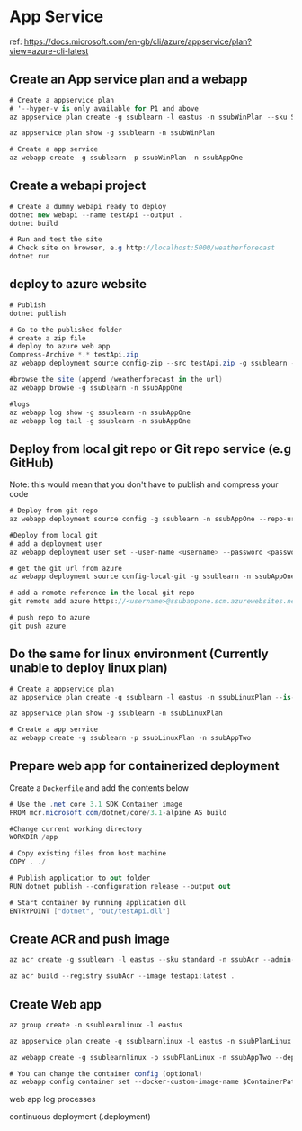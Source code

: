 # App Service

ref: <https://docs.microsoft.com/en-gb/cli/azure/appservice/plan?view=azure-cli-latest>

## Create an App service plan and a webapp

```c#
# Create a appservice plan
# '--hyper-v is only available for P1 and above
az appservice plan create -g ssublearn -l eastus -n ssubWinPlan --sku S1

az appservice plan show -g ssublearn -n ssubWinPlan

# Create a app service
az webapp create -g ssublearn -p ssubWinPlan -n ssubAppOne
```

## Create a webapi project

```c#
# Create a dummy webapi ready to deploy
dotnet new webapi --name testApi --output .
dotnet build

# Run and test the site
# Check site on browser, e.g http://localhost:5000/weatherforecast
dotnet run
```

## deploy to azure website

```c#
# Publish
dotnet publish

# Go to the published folder
# create a zip file
# deploy to azure web app
Compress-Archive *.* testApi.zip
az webapp deployment source config-zip --src testApi.zip -g ssublearn -n ssubAppOne

#browse the site (append /weatherforecast in the url)
az webapp browse -g ssublearn -n ssubAppOne

#logs
az webapp log show -g ssublearn -n ssubAppOne
az webapp log tail -g ssublearn -n ssubAppOne
```

## Deploy from local git repo or Git repo service (e.g GitHub)

Note: this would mean that you don't have to publish and compress your code

```c#
# Deploy from git repo
az webapp deployment source config -g ssublearn -n ssubAppOne --repo-url https://github.com/vyzvam/testApi --branch main --manual-integration

#Deploy from local git
# add a deployment user
az webapp deployment user set --user-name <username> --password <password>

# get the git url from azure
az webapp deployment source config-local-git -g ssublearn -n ssubAppOne

# add a remote reference in the local git repo
git remote add azure https://<username>@ssubappone.scm.azurewebsites.net/ssubAppOne.git

# push repo to azure
git push azure
```

## Do the same for linux environment (Currently unable to deploy linux plan)

```c#
# Create a appservice plan
az appservice plan create -g ssublearn -l eastus -n ssubLinuxPlan --is-linux

az appservice plan show -g ssublearn -n ssubLinuxPlan

# Create a app service
az webapp create -g ssublearn -p ssubLinuxPlan -n ssubAppTwo
```

## Prepare web app for containerized deployment

Create a `Dockerfile` and add the contents below

```c#
# Use the .net core 3.1 SDK Container image
FROM mcr.microsoft.com/dotnet/core/3.1-alpine AS build

#Change current working directory
WORKDIR /app

# Copy existing files from host machine
COPY . ./

# Publish application to out folder
RUN dotnet publish --configuration release --output out

# Start container by running application dll
ENTRYPOINT ["dotnet", "out/testApi.dll"]
```

## Create ACR and push image

```c#
az acr create -g ssublearn -l eastus --sku standard -n ssubAcr --admin-enabled true

az acr build --registry ssubAcr --image testapi:latest .
```

## Create Web app

```c#
az group create -n ssublearnlinux -l eastus

az appservice plan create -g ssublearnlinux -l eastus -n ssubPlanLinux

az webapp create -g ssublearnlinux -p ssubPlanLinux -n ssubAppTwo --deployment-container-image-name ssubacr.azurecr.io/testapi:latest

# You can change the container config (optional)
az webapp config container set --docker-custom-image-name $ContainerPath -n ssubAppTwo -g ssubleanLinux
```

web app log processes

continuous deployment (.deployment)
